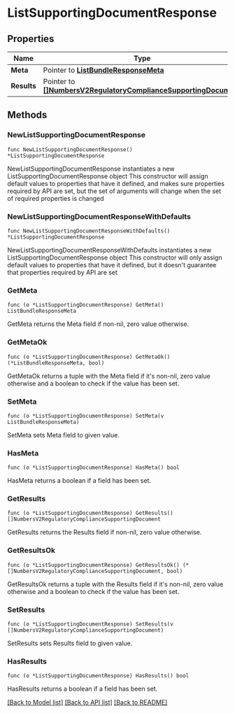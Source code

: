 # ListSupportingDocumentResponse

## Properties

Name | Type | Description | Notes
------------ | ------------- | ------------- | -------------
**Meta** | Pointer to [**ListBundleResponseMeta**](ListBundleResponse_meta.md) |  | [optional] 
**Results** | Pointer to [**[]NumbersV2RegulatoryComplianceSupportingDocument**](NumbersV2RegulatoryComplianceSupportingDocument.md) |  | [optional] 

## Methods

### NewListSupportingDocumentResponse

`func NewListSupportingDocumentResponse() *ListSupportingDocumentResponse`

NewListSupportingDocumentResponse instantiates a new ListSupportingDocumentResponse object
This constructor will assign default values to properties that have it defined,
and makes sure properties required by API are set, but the set of arguments
will change when the set of required properties is changed

### NewListSupportingDocumentResponseWithDefaults

`func NewListSupportingDocumentResponseWithDefaults() *ListSupportingDocumentResponse`

NewListSupportingDocumentResponseWithDefaults instantiates a new ListSupportingDocumentResponse object
This constructor will only assign default values to properties that have it defined,
but it doesn't guarantee that properties required by API are set

### GetMeta

`func (o *ListSupportingDocumentResponse) GetMeta() ListBundleResponseMeta`

GetMeta returns the Meta field if non-nil, zero value otherwise.

### GetMetaOk

`func (o *ListSupportingDocumentResponse) GetMetaOk() (*ListBundleResponseMeta, bool)`

GetMetaOk returns a tuple with the Meta field if it's non-nil, zero value otherwise
and a boolean to check if the value has been set.

### SetMeta

`func (o *ListSupportingDocumentResponse) SetMeta(v ListBundleResponseMeta)`

SetMeta sets Meta field to given value.

### HasMeta

`func (o *ListSupportingDocumentResponse) HasMeta() bool`

HasMeta returns a boolean if a field has been set.

### GetResults

`func (o *ListSupportingDocumentResponse) GetResults() []NumbersV2RegulatoryComplianceSupportingDocument`

GetResults returns the Results field if non-nil, zero value otherwise.

### GetResultsOk

`func (o *ListSupportingDocumentResponse) GetResultsOk() (*[]NumbersV2RegulatoryComplianceSupportingDocument, bool)`

GetResultsOk returns a tuple with the Results field if it's non-nil, zero value otherwise
and a boolean to check if the value has been set.

### SetResults

`func (o *ListSupportingDocumentResponse) SetResults(v []NumbersV2RegulatoryComplianceSupportingDocument)`

SetResults sets Results field to given value.

### HasResults

`func (o *ListSupportingDocumentResponse) HasResults() bool`

HasResults returns a boolean if a field has been set.


[[Back to Model list]](../README.md#documentation-for-models) [[Back to API list]](../README.md#documentation-for-api-endpoints) [[Back to README]](../README.md)


